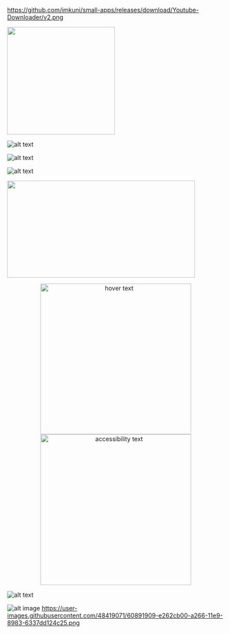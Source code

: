 https://github.com/imkuni/small-apps/releases/download/Youtube-Downloader/v2.png

<img src="https://github.com/imkuni/small-apps/releases/download/Youtube-Downloader/v2.png" width="250">

![alt text](http://url/to/img.png)

![alt text](<img src="https://github.com/imkuni/small-apps/releases/download/Youtube-Downloader/v2.png" width="250">)

![alt text](src="https://github.com/imkuni/small-apps/releases/download/Youtube-Downloader/v2.png")

<p><img src="https://github.com/imkuni/small-apps/releases/download/Youtube-Downloader/v2.png" width="436" height="225" /></p>

<p align="center">
  <img src="https://github.com/imkuni/small-apps/releases/download/Youtube-Downloader/v2.png" width="350" title="hover text">
  <img src="https://github.com/imkuni/small-apps/releases/download/Youtube-Downloader/v2.png" width="350" alt="accessibility text">
</p>

![alt text](https://raw.githubusercontent.com/imkuni/small-apps/branch/path/to/img.png)

![alt image](https://user-images.githubusercontent.com/48419071/60891909-e262cb00-a266-11e9-8983-6337dd124c25.png)
https://user-images.githubusercontent.com/48419071/60891909-e262cb00-a266-11e9-8983-6337dd124c25.png

